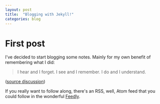 ```yaml
---
layout: post
title:  "Blogging with Jekyll!"
categories: blog
---
```

First post
==========

I've decided to start blogging some notes. Mainly for my own benefit
of remembering what I did:

> I hear and I forget. I see and I remember. I do and I understand.

([source discussion][so-quote])

If you really want to follow along, there's an RSS, well, Atom feed
that you could follow in the wonderful [Feedly][feedly].

[so-quote]: https://english.stackexchange.com/questions/226886/origin-of-i-hear-and-i-forget-i-see-and-i-remember-i-do-and-i-understand
[feedly]: https://feedly.com/
